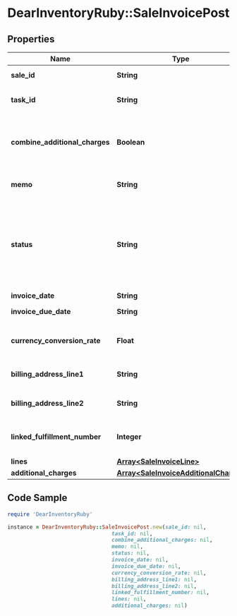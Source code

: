 # DearInventoryRuby::SaleInvoicePost

## Properties

Name | Type | Description | Notes
------------ | ------------- | ------------- | -------------
**sale_id** | **String** | Unique DEAR Sale ID |
**task_id** | **String** | Identifier of sale Invoice task |
**combine_additional_charges** | **Boolean** | If &#x60;true&#x60; then &#x60;additional charges&#x60; lines displayed in &#x60;Lines&#x60; array | [default to false]
**memo** | **String** | Additional information for Invoice. | [optional]
**status** | **String** | Invoice status. Possible Values are values. For POST available values are DRAFT, AUTHORISED |
**invoice_date** | **String** | Invoice Date. |
**invoice_due_date** | **String** | Invoice Due Date. |
**currency_conversion_rate** | **Float** | Decimal with up to 4 decimal places | [optional]
**billing_address_line1** | **String** | Billing Address Line 1 | [optional]
**billing_address_line2** | **String** | Billing Address Line 2 | [optional]
**linked_fulfillment_number** | **Integer** | Number of Fulfilment linked to this invoice | [optional]
**lines** | [**Array&lt;SaleInvoiceLine&gt;**](SaleInvoiceLine.md) |  | [optional]
**additional_charges** | [**Array&lt;SaleInvoiceAdditionalCharge&gt;**](SaleInvoiceAdditionalCharge.md) |  | [optional]

## Code Sample

```ruby
require 'DearInventoryRuby'

instance = DearInventoryRuby::SaleInvoicePost.new(sale_id: nil,
                                 task_id: nil,
                                 combine_additional_charges: nil,
                                 memo: nil,
                                 status: nil,
                                 invoice_date: nil,
                                 invoice_due_date: nil,
                                 currency_conversion_rate: nil,
                                 billing_address_line1: nil,
                                 billing_address_line2: nil,
                                 linked_fulfillment_number: nil,
                                 lines: nil,
                                 additional_charges: nil)
```


